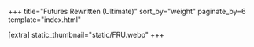 +++
title="Futures Rewritten (Ultimate)"
sort_by="weight"
paginate_by=6
template="index.html"

[extra]
static_thumbnail="static/FRU.webp"
+++

